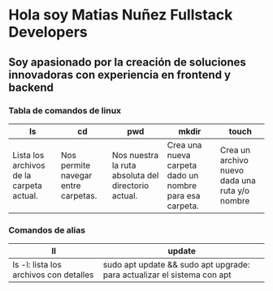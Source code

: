 # Hola soy Matias Nuñez Fullstack Developers
## Soy apasionado por la creación de soluciones innovadoras con experiencia en frontend y backend

### Tabla de comandos de linux
| ls | cd | pwd | mkdir | touch |
|----|----|-----|-------|-------|
| Lista los archivos de la carpeta actual.|Nos permite navegar entre carpetas.| Nos nuestra la ruta absoluta del directorio actual.|Crea una nueva carpeta dado un nombre para esa carpeta.|Crea un archivo nuevo dada una ruta y/o nombre|

### Comandos de alias
|ll|update|
|--|------|
|ls -l: lista los archivos con detalles|sudo apt update && sudo apt upgrade: para actualizar el sistema con apt|
